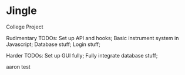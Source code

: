 # Jingle
College Project



Rudimentary TODOs:
Set up API and hooks;
Basic instrument system in Javascript;
Database stuff;
Login stuff;

Harder TODOs:
Set up GUI fully;
Fully integrate database stuff;



aaron test

